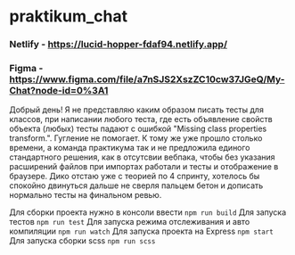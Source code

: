 # praktikum_chat

### Netlify - https://lucid-hopper-fdaf94.netlify.app/ ###
### Figma - https://www.figma.com/file/a7nSJS2XszZC10cw37JGeQ/My-Chat?node-id=0%3A1 ###

Добрый день!
Я не представляю каким образом писать тесты для классов, при написании любого теста, где есть объявление свойств объекта
(любых) тесты падают с ошибкой "Missing class properties transform.". Гугление не помогает. К тому же уже прошло столько времени, а
команда практикума так и не предложила единого стандартного решения, как в отсутсвии вебпака, чтобы без указания расширений файлов при импортах
работали и тесты и отображение в браузере.
Дико отстаю уже с теорией по 4 спринту, хотелось бы спокойно двинуться дальше не сверля пальцем бетон и дописать нормально тесты на финальном ревью.

Для сборки проекта нужно в консоли ввести `npm run build`
Для запуска тестов `npm run test`
Для запуска режима отслеживания и авто компиляции `npm run watch`
Для запуска проекта на Express `npm start`
Для запуска сборки scss `npm run scss`

